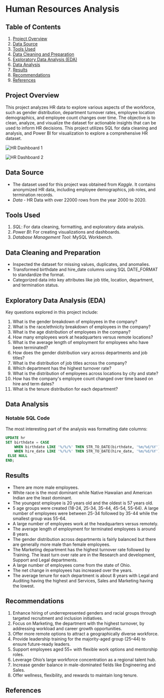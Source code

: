 # Human Resources Analysis

## Table of Contents
1. [Project Overview](#project-overview)
2. [Data Source](#data-source)
3. [Tools Used](#tools-used)
4. [Data Cleaning and Preparation](#data-cleaning-and-preparation)
5. [Exploratory Data Analysis (EDA)](#exploratory-data-analysis-eda)
6. [Data Analysis](#data-analysis)
7. [Results](#results)
8. [Recommendations](#recommendations)
9. [References](#references)

## Project Overview
This project analyzes HR data to explore various aspects of the workforce, such as gender distribution, department turnover rates, employee location demographics, and employee count changes over time. The objective is to clean, analyze, and visualize the dataset for actionable insights that can be used to inform HR decisions. This project utilizes SQL for data cleaning and analysis, and Power BI for visualization to explore a comprehensive HR dataset.

![HR Dashboard 1](https://github.com/user-attachments/assets/3a4c7d4a-f1e7-42de-8585-320b1b119778)

![HR Dashboard 2](https://github.com/user-attachments/assets/3e0988b9-86b7-47c6-b188-e3f2d9ebafde)



## Data Source
- The dataset used for this project was obtained from *Kaggle*. It contains anonymized HR data, including employee demographics, job roles, and termination records.
- *Data* - HR Data with over 22000 rows from the year 2000 to 2020.

## Tools Used
1. *SQL*: For data cleaning, formatting, and exploratory data analysis.
2. *Power BI*: For creating visualizations and dashboards.
3. *Database Management Tool*: MySQL Workbench.

## Data Cleaning and Preparation
- Inspected the dataset for missing values, duplicates, and anomalies.
- Transformed birthdate and hire_date columns using SQL DATE_FORMAT to standardize the format.
- Categorized data into key attributes like job title, location, department, and termination status.

## Exploratory Data Analysis (EDA)
Key questions explored in this project include:
1. What is the gender breakdown of employees in the company?
2. What is the race/ethnicity breakdown of employees in the company?
3. What is the age distribution of employees in the company?
4. How many employees work at headquarters versus remote locations?
5. What is the average length of employment for employees who have been terminated?
6. How does the gender distribution vary across departments and job titles?
7. What is the distribution of job titles across the company?
8. Which department has the highest turnover rate?
9. What is the distribution of employees across locations by city and state?
10. How has the company's employee count changed over time based on hire and term dates?
11. What is the tenure distribution for each department?

## Data Analysis
### Notable SQL Code
The most interesting part of the analysis was formatting date columns:
```sql
UPDATE hr
SET birthdate = CASE
    WHEN birthdate LIKE '%/%/%' THEN STR_TO_DATE(birthdate, '%m/%d/%Y')
    WHEN hire_date LIKE '%/%/%' THEN STR_TO_DATE(hire_date, '%m/%d/%Y')
 ELSE NULL
END;
```

## Results
- There are more male employees.
- White race is the most dominant while Native Hawaiian and American Indian are the least dominant.
- The youngest employee is 20 years old and the oldest is 57 years old.
- 5 age groups were created (18-24, 25-34, 35-44, 45-54, 55-64). A large number of employees were between 25-34 followed by 35-44 while the smallest group was 55-64.
- A large number of employees work at the headquarters versus remotely.
- The average length of employment for terminated employees is around 8 years.
- The gender distribution across departments is fairly balanced but there are generally more male than female employees.
- The Marketing department has the highest turnover rate followed by Training. The least turn over rate are in the Research and development, Support and Legal departments.
- A large number of employees come from the state of Ohio.
- The net change in employees has increased over the years.
- The average tenure for each department is about 8 years with Legal and Auditing having the highest and Services, Sales and Marketing having the lowest.

## Recommendations
1. Enhance hiring of underrepresented genders and racial groups through targeted recruitment and inclusion initiatives.
2. Focus on Marketing, the department with the highest turnover, by addressing workload and career growth opportunities.
3. Offer more remote options to attract a geographically diverse workforce.
4. Provide leadership training for the majority-aged group (25–44) to ensure future-ready leaders.
5. Support employees aged 55+ with flexible work options and mentorship roles.
6. Leverage Ohio’s large workforce concentration as a regional talent hub.
7. Increase gender balance in male-dominated fields like Engineering and Sales.
8. Offer wellness, flexibility, and rewards to maintain long tenure.

## References





   

